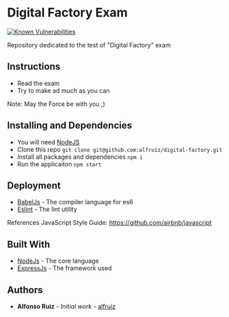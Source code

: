 # Digital Factory Exam
[![Known Vulnerabilities](https://snyk.io/test/github/alfruiz/digital-factory/badge.svg)](https://snyk.io/test/github/alfruiz/digital-factory)


Repository dedicated to the test of "Digital Factory" exam

## Instructions

* Read the exam
* Try to make ad much as you can

Note: May the Force be with you ;)

## Installing and Dependencies
* You will need [NodeJS](https://nodejs.org/en/download/)
* Clone this repo `git clone git@github.com:alfruiz/digital-factory.git`
* Install all packages and dependencies `npm i`
* Run the applicaiton `npm start`

## Deployment

* [BabelJs](https://babeljs.io/) - The compiler language for es6
* [Eslint](http://eslint.org/) - The lint utility

References JavaScript Style Guide:
https://github.com/airbnb/javascript

## Built With

* [NodeJs](https://nodejs.org/en/) - The core language
* [ExpressJs](https://expressjs.com/) - The framework used

## Authors

* **Alfonso Ruiz** - *Initial work* - [alfruiz](https://github.com/alfruiz)
